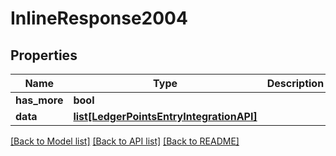 # InlineResponse2004

## Properties
Name | Type | Description | Notes
------------ | ------------- | ------------- | -------------
**has_more** | **bool** |  | 
**data** | [**list[LedgerPointsEntryIntegrationAPI]**](LedgerPointsEntryIntegrationAPI.md) |  | 

[[Back to Model list]](../README.md#documentation-for-models) [[Back to API list]](../README.md#documentation-for-api-endpoints) [[Back to README]](../README.md)



